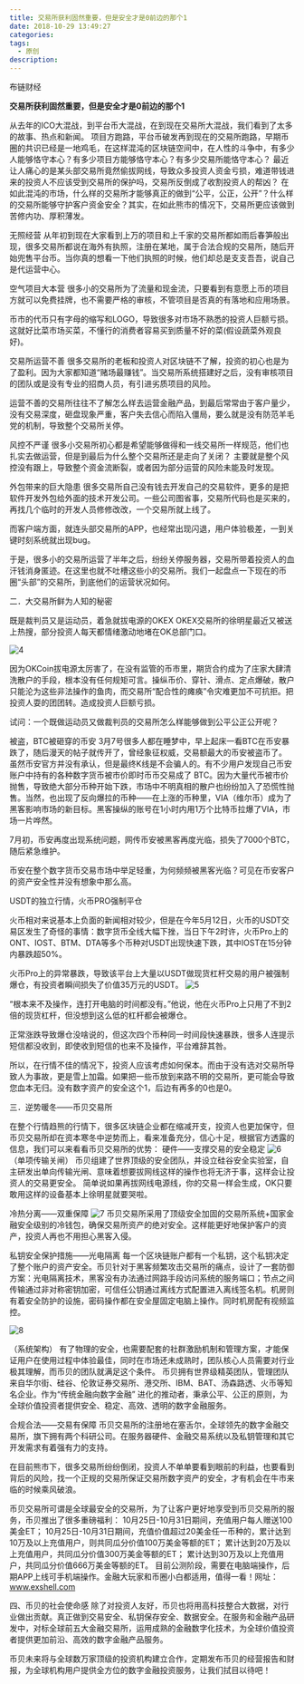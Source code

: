 ```yaml
---
title: 交易所获利固然重要，但是安全才是0前边的那个1
date: 2018-10-29 13:49:27
categories:
tags:
  - 原创
description:
---
```


布链财经
<!--more-->

 **交易所获利固然重要，但是安全才是0前边的那个1**

 从去年的ICO大混战，到平台币大混战，在到现在交易所大混战，我们看到了太多的故事、热点和新闻。
项目方跑路，平台币破发再到现在的交易所跑路，早期币圈的共识已经是一地鸡毛，在这样混沌的区块链空间中，在人性的斗争中，有多少人能够恪守本心？有多少项目方能够恪守本心？有多少交易所能恪守本心？
最近让人痛心的是某头部交易所竟然偷拔网线，导致众多投资人资金亏损，难道带钱进来的投资人不应该受到交易所的保护吗，交易所反倒成了收割投资人的帮凶？
在如此混沌的市场，什么样的交易所才能够真正的做到“公平，公正，公开”？什么样的交易所能够守护客户资金安全？其实，在如此熊市的情况下，交易所更应该做到苦修内功、厚积薄发。

无照经营
从年初到现在大家看到上万的项目和上千家的交易所都如雨后春笋般出现，很多交易所都说在海外有执照，注册在某地，属于合法合规的交易所，随后开始兜售平台币。当你真的想看一下他们执照的时候，他们却总是支支吾吾，说自己是代运营中心。

空气项目大本营
很多小的交易所为了流量和现金流，只要看到有意愿上币的项目方就可以免费挂牌，也不需要严格的审核，不管项目是否真的有落地和应用场景。

币市的代币只有字母的缩写和LOGO，导致很多对市场不熟悉的投资人巨额亏损。这就好比菜市场买菜，不懂行的消费者容易买到质量不好的菜(假设蔬菜外观良好)。

交易所运营不善
很多交易所的老板和投资人对区块链不了解，投资的初心也是为了盈利。因为大家都知道“赌场最赚钱”。当交易所系统搭建好之后，没有审核项目的团队或是没有专业的招商人员，有引进劣质项目的风险。

运营不善的交易所往往不了解怎么样去运营金融产品，到最后常常由于客户量少，没有交易深度，砸盘现象严重，客户失去信心而陷入僵局，要么就是没有防范羊毛党的机制，导致整个交易所关停。

风控不严谨
很多小交易所初心都是希望能够做得和一线交易所一样规范，他们也扎实去做运营，但是到最后为什么整个交易所还是走向了关闭？
主要就是整个风控没有跟上，导致整个资金流断裂，或者因为部分运营的风险未能及时发现。

外包带来的巨大隐患
很多交易所自己没有钱去开发自己的交易软件，更多的是把软件开发外包给外面的技术开发公司。一些公司图省事，交易所代码也是买来的，再找几个临时的开发人员修修改改，一个交易所就上线了。

而客户端方面，就连头部交易所的APP，也经常出现闪退，用户体验极差，一到关键时刻系统就出现bug。

于是，很多小的交易所运营了半年之后，纷纷关停服务器，交易所带着投资人的血汗钱消身匿迹。在这里也就不吐槽这些小的交易所。我们一起盘点一下现在的币圈“头部”的交易所，到底他们的运营状况如何。

二．大交易所鲜为人知的秘密

既是裁判员又是运动员，着急就拔电源的OKEX
OKEX交易所的徐明星最近又被送上热搜，部分投资人每天都情绪激动地堵在OK总部门口。


![4](https://user-images.githubusercontent.com/11883853/47631742-32d74400-db82-11e8-887b-77f6e7ecb224.png)

因为OKCoin拔电源太厉害了，在没有监管的币市里，期货合约成为了庄家大肆清洗散户的手段，根本没有任何规矩可言。操纵币价、穿针、滑点、定点爆破，散户只能沦为这些非法操作的鱼肉，而交易所“配合性的瘫痪”令灾难更加不可抗拒。把投资人耍的团团转。造成投资人巨额亏损。

试问：一个既做运动员又做裁判员的交易所怎么样能够做到公平公正公开呢？

被盗，BTC被砸穿的币安
3月7号很多人都在睡梦中，早上起床一看BTC在币安暴跌了，随后漫天的帖子就传开了，曾经象征权威，交易额最大的币安被盗币了。
虽然币安官方并没有承认，但是最终K线是不会骗人的。有不少用户发现自己币安账户中持有的各种数字货币被市价即时币币交易成了 BTC。因为大量代币被市价抛售，导致绝大部分币种开始下跌，市场中不明真相的散户也纷纷加入了恐慌性抛售。当然，也出现了反向爆拉的币种——在上涨的币种里，VIA（维尔币）成为了黑客影响市场的新目标。黑客操纵的账号在1小时内用1万个比特币拉爆了VIA，市场一片哗然。

7月初，币安再度出现系统问题，网传币安被黑客再度光临，损失了7000个BTC，随后紧急维护。

币安在整个数字货币交易市场中举足轻重，为何频频被黑客光临？可见在币安客户的资产安全性并没有想象中那么高。

USDT的独立行情，火币PRO强制平仓

火币相对来说基本上负面的新闻相对较少，但是在今年5月12日，火币的USDT交易区发生了奇怪的事情：数字货币全线大幅下挫，当日下午2时许，火币Pro上的ONT、IOST、BTM、DTA等多个币种对USDT出现快速下跌，其中IOST在15分钟内暴跌超50%。

火币Pro上的异常暴跌，导致该平台上大量以USDT做现货杠杆交易的用户被强制爆仓，有投资者瞬间损失了价值35万元的USDT。
![5](https://user-images.githubusercontent.com/11883853/47631743-336fda80-db82-11e8-9fa5-d19944e8d693.png)

“根本来不及操作，连打开电脑的时间都没有。”他说，他在火币Pro上只用了不到2倍的现货杠杆，但没想到这么低的杠杆都会被爆仓。

正常涨跌导致爆仓没啥说的，但这次四个币种同一时间段快速暴跌，很多人连提示短信都没收到，即使收到短信的也来不及操作，平台难辞其咎。

所以，在行情不佳的情况下，投资人应该考虑如何保本。而由于没有选对交易所导致人为事故，更是雪上加霜。如果把一些币放到来路不明的交易所，更可能会导致您血本无归。没有数字资产的安全这个1，后边有再多的0也是0。

三．逆势暖冬——币贝交易所

在整个行情趋熊的行情下，很多区块链企业都在缩减开支，投资人也更加保守，但币贝交易所却在资本寒冬中逆势而上，看来准备充分，信心十足，根据官方透露的信息，我们可以来看看币贝交易所的优势：
硬件——支撑交易的安全稳定
![6](https://user-images.githubusercontent.com/11883853/47631744-336fda80-db82-11e8-8d98-6b20300179e6.png)
（单项传输关闸）
币贝组建了世界顶级的安全团队，并设立硅谷安全实验室，自主研发出单向传输光闸、意味着想要拔网线这样的操作也将无济于事，这样会让投资人的交易更安全。
简单说如果再拔网线电源线，你的交易一样会生成，OK只要敢用这样的设备基本上徐明星就要哭啦。

冷热分离——双重保障
![7](https://user-images.githubusercontent.com/11883853/47631747-34087100-db82-11e8-8576-84c03baf7ba1.png)
币贝交易所采用了顶级安全加固的交易所系统+国家金融安全级别的冷钱包，确保交易所资产的绝对安全。这样能更好地保护客户的资产，投资人再也不用担心黑客入侵。

私钥安全保护措施——光电隔离
每一个区块链账户都有一个私钥，这个私钥决定了整个账户的资产安全。币贝针对于黑客频繁攻击交易所的痛点，设计了一套防御方案：光电隔离技术，黑客没有办法通过网路手段访问系统的服务端口；节点之间传输通过非对称密钥加密，可信任公钥通过离线方式配置进入离线签名机。机房则有着安全防护的设施，密码操作都在安全屋固定电脑上操作。同时机房配有视频监控。

![8](https://user-images.githubusercontent.com/11883853/47631751-34087100-db82-11e8-8909-36f6e29c612e.png)

（系统架构）
有了物理的安全，也需要配套的社群激励机制和管理方案，才能保证用户在使用过程中体验最佳，同时在市场还未成熟时，团队核心人员需要对行业极其理解，而币贝的团队就满足这个条件。
币贝拥有世界级精英团队，管理团队来自华尔街、硅谷、伦敦证券交易所、港交所、IBM、BAT、汤森路透、火币等知名企业。作为“传统金融向数字金融” 进化的推动者，秉承公平、公正的原则，为全球价值投资者提供安全、稳定、高效、透明的数字金融服务。

合规合法——交易有保障
币贝交易所的注册地在塞舌尔，全球领先的数字金融交易所，旗下拥有两个科研公司。在服务器硬件、金融交易系统以及私钥管理和其它开发需求有着强有力的支持。

在目前熊市下，很多交易所纷纷倒闭，投资人不单单要看到眼前的利益，也要看到背后的风险，找一个正规的交易所保证交易所数字资产的安全，才有机会在牛市来临的时候乘风破浪。

币贝交易所可谓是全球最安全的交易所，为了让客户更好地享受到币贝交易所的服务，币贝推出了很多重磅福利：
10月25日-10月31日期间，充值用户每人赠送100美金ET；
10月25日-10月31日期间，充值价值超过20美金任一币种的，累计达到10万及以上充值用户，则共同瓜分价值100万美金等额的ET；
累计达到20万及以上充值用户，共同瓜分价值300万美金等额的ET；
累计达到30万及以上充值用户，共同瓜分价值666万美金等额的ET。
目前公测阶段，需要在电脑端操作，后期APP上线可手机端操作。金融大玩家和币圈小白都适用，值得一看！网址：www.exshell.com


四、币贝的社会使命感
除了对投资人友好，币贝也将用高科技整合大数据，对行业做出贡献。真正做到交易安全、私钥保存安全、数据安全。在服务和金融产品研发中，对标全球前五大金融交易所，运用成熟的金融数字化技术，为全球价值投资者提供更加前沿、高效的数字金融产品服务。

币贝未来将与全球数万家顶级的投资机构建立合作，定期发布币贝的经营报告和财报，为全球机构用户提供全方位的数字金融投资服务，让我们拭目以待吧！
